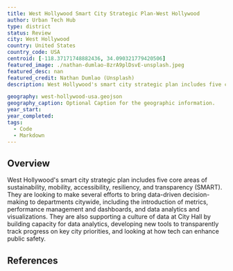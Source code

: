 ```yaml
---
title: West Hollywood Smart City Strategic Plan-West Hollywood
author: Urban Tech Hub
type: district
status: Review
city: West Hollywood
country: United States
country_code: USA
centroid: [-118.37171748882436, 34.090321779420506]
featured_image: ./nathan-dumlao-8zrA9plDsvE-unsplash.jpeg
featured_desc: nan
featured_credit: Nathan Dumlao (Unsplash)
description: West Hollywood's smart city strategic plan includes five core areas of sustainability, mobility, accessibility, resiliency, and transparency (SMART). They are looking to make several efforts to bring data-driven decision-making to departments citywide, including the introduction of metrics, performance management and dashboards, and data analytics and visualizations. They are also supporting a culture of data at City Hall by building capacity for data analytics, developing new tools to transparently track progress on key city priorities, and looking at how tech can enhance public safety.

geography: west-hollywood-usa.geojson
geography_caption: Optional Caption for the geographic information.
year_start:
year_completed:
tags:
  - Code
  - Markdown
---
```


## Overview

West Hollywood's smart city strategic plan includes five core areas of sustainability, mobility, accessibility, resiliency, and transparency (SMART). They are looking to make several efforts to bring data-driven decision-making to departments citywide, including the introduction of metrics, performance management and dashboards, and data analytics and visualizations. They are also supporting a culture of data at City Hall by building capacity for data analytics, developing new tools to transparently track progress on key city priorities, and looking at how tech can enhance public safety.

## References
